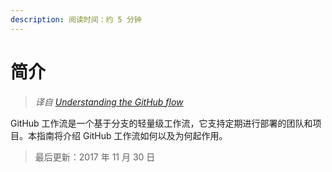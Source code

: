 ```yaml
---
description: 阅读时间：约 5 分钟
---
```


# 简介

> _译自 [Understanding the GitHub flow](https://guides.github.com/introduction/flow/)_

GitHub 工作流是一个基于分支的轻量级工作流，它支持定期进行部署的团队和项目。本指南将介绍 GitHub 工作流如何以及为何起作用。

> 最后更新：2017 年 11 月 30 日

